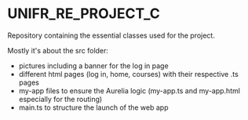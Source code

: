 # UNIFR_RE_PROJECT_C

Repository containing the essential classes used for the project.

Mostly it's about the src folder:

- pictures including a banner for the log in page
- different html pages (log in, home, courses) with their respective .ts pages
- my-app files to ensure the Aurelia logic (my-app.ts and my-app.html especially for the routing)
- main.ts to structure the launch of the web app
